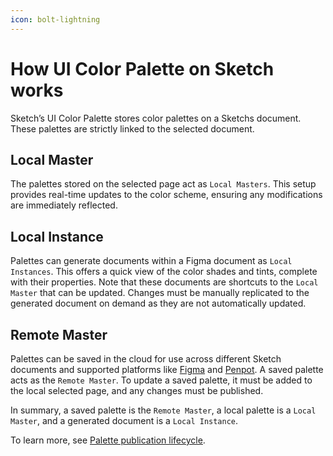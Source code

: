 ```yaml
---
icon: bolt-lightning
---
```


# How UI Color Palette on Sketch works

Sketch’s UI Color Palette stores color palettes on a Sketchs document. These palettes are strictly linked to the selected document.

## Local Master

The palettes stored on the selected page act as `Local Masters`. This setup provides real-time updates to the color scheme, ensuring any modifications are immediately reflected.

## Local Instance

Palettes can generate documents within a Figma document as `Local Instances`. This offers a quick view of the color shades and tints, complete with their properties. Note that these documents are shortcuts to the `Local Master` that can be updated. Changes must be manually replicated to the generated document on demand as they are not automatically updated.

## Remote Master

Palettes can be saved in the cloud for use across different Sketch documents and supported platforms like [Figma](https://www.figma.com/) and [Penpot](https://penpot.app/). A saved palette acts as the `Remote Master`. To update a saved palette, it must be added to the local selected page, and any changes must be published.

In summary, a saved palette is the `Remote Master`, a local palette is a `Local Master`, and a generated document is a `Local Instance`.

To learn more, see [Palette publication lifecycle](palette-publication-lifecycle.md).
